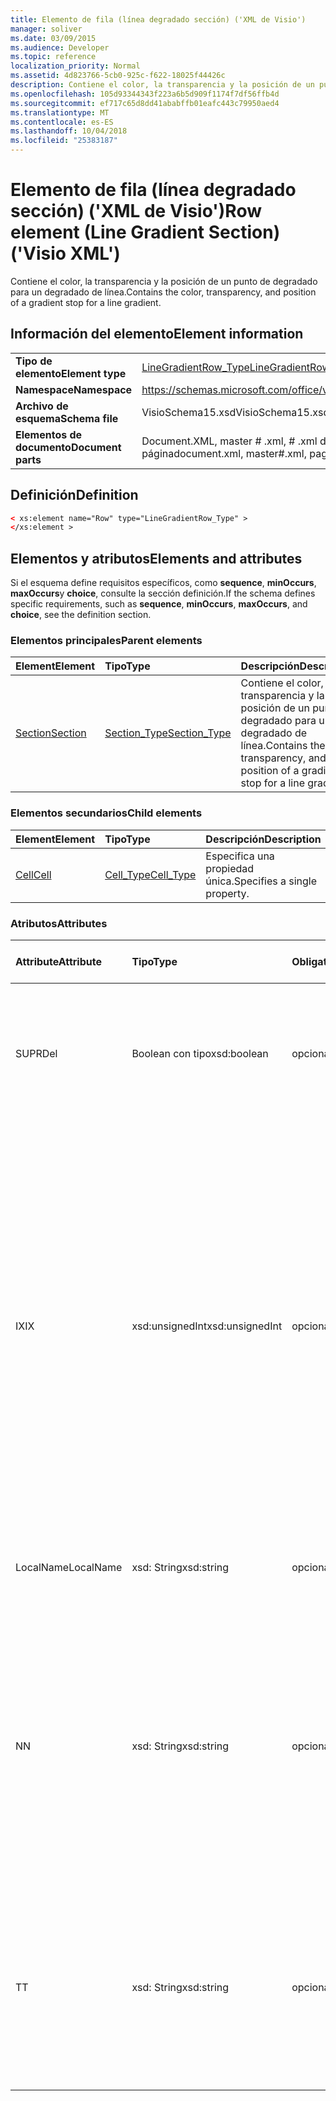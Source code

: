 ```yaml
---
title: Elemento de fila (línea degradado sección) ('XML de Visio')
manager: soliver
ms.date: 03/09/2015
ms.audience: Developer
ms.topic: reference
localization_priority: Normal
ms.assetid: 4d823766-5cb0-925c-f622-18025f44426c
description: Contiene el color, la transparencia y la posición de un punto de degradado para un degradado de línea.
ms.openlocfilehash: 105d93344343f223a6b5d909f1174f7df56ffb4d
ms.sourcegitcommit: ef717c65d8dd41ababffb01eafc443c79950aed4
ms.translationtype: MT
ms.contentlocale: es-ES
ms.lasthandoff: 10/04/2018
ms.locfileid: "25383187"
---
```

# <a name="row-element-line-gradient-section-visio-xml"></a><span data-ttu-id="0ccc4-103">Elemento de fila (línea degradado sección) ('XML de Visio')</span><span class="sxs-lookup"><span data-stu-id="0ccc4-103">Row element (Line Gradient Section) ('Visio XML')</span></span>

<span data-ttu-id="0ccc4-104">Contiene el color, la transparencia y la posición de un punto de degradado para un degradado de línea.</span><span class="sxs-lookup"><span data-stu-id="0ccc4-104">Contains the color, transparency, and position of a gradient stop for a line gradient.</span></span>
  
## <a name="element-information"></a><span data-ttu-id="0ccc4-105">Información del elemento</span><span class="sxs-lookup"><span data-stu-id="0ccc4-105">Element information</span></span>

|||
|:-----|:-----|
|<span data-ttu-id="0ccc4-106">**Tipo de elemento**</span><span class="sxs-lookup"><span data-stu-id="0ccc4-106">**Element type**</span></span> <br/> |[<span data-ttu-id="0ccc4-107">LineGradientRow_Type</span><span class="sxs-lookup"><span data-stu-id="0ccc4-107">LineGradientRow_Type</span></span>](linegradientrow_type-complextypevisio-xml.md) <br/> |
|<span data-ttu-id="0ccc4-108">**Namespace**</span><span class="sxs-lookup"><span data-stu-id="0ccc4-108">**Namespace**</span></span> <br/> |https://schemas.microsoft.com/office/visio/2012/main  <br/> |
|<span data-ttu-id="0ccc4-109">**Archivo de esquema**</span><span class="sxs-lookup"><span data-stu-id="0ccc4-109">**Schema file**</span></span> <br/> |<span data-ttu-id="0ccc4-110">VisioSchema15.xsd</span><span class="sxs-lookup"><span data-stu-id="0ccc4-110">VisioSchema15.xsd</span></span>  <br/> |
|<span data-ttu-id="0ccc4-111">**Elementos de documento**</span><span class="sxs-lookup"><span data-stu-id="0ccc4-111">**Document parts**</span></span> <br/> |<span data-ttu-id="0ccc4-112">Document.XML, master # .xml, # .xml de página</span><span class="sxs-lookup"><span data-stu-id="0ccc4-112">document.xml, master#.xml, page#.xml</span></span>  <br/> |
   
## <a name="definition"></a><span data-ttu-id="0ccc4-113">Definición</span><span class="sxs-lookup"><span data-stu-id="0ccc4-113">Definition</span></span>

```XML
< xs:element name="Row" type="LineGradientRow_Type" >
</xs:element >
```

## <a name="elements-and-attributes"></a><span data-ttu-id="0ccc4-114">Elementos y atributos</span><span class="sxs-lookup"><span data-stu-id="0ccc4-114">Elements and attributes</span></span>

<span data-ttu-id="0ccc4-115">Si el esquema define requisitos específicos, como **sequence**, **minOccurs**, **maxOccurs**y **choice**, consulte la sección definición.</span><span class="sxs-lookup"><span data-stu-id="0ccc4-115">If the schema defines specific requirements, such as **sequence**, **minOccurs**, **maxOccurs**, and **choice**, see the definition section.</span></span> 
  
### <a name="parent-elements"></a><span data-ttu-id="0ccc4-116">Elementos principales</span><span class="sxs-lookup"><span data-stu-id="0ccc4-116">Parent elements</span></span>

|<span data-ttu-id="0ccc4-117">**Element**</span><span class="sxs-lookup"><span data-stu-id="0ccc4-117">**Element**</span></span>|<span data-ttu-id="0ccc4-118">**Tipo**</span><span class="sxs-lookup"><span data-stu-id="0ccc4-118">**Type**</span></span>|<span data-ttu-id="0ccc4-119">**Descripción**</span><span class="sxs-lookup"><span data-stu-id="0ccc4-119">**Description**</span></span>|
|:-----|:-----|:-----|
|[<span data-ttu-id="0ccc4-120">Section</span><span class="sxs-lookup"><span data-stu-id="0ccc4-120">Section</span></span>](section-element-sheet_type-complextypevisio-xml.md) <br/> |[<span data-ttu-id="0ccc4-121">Section_Type</span><span class="sxs-lookup"><span data-stu-id="0ccc4-121">Section_Type</span></span>](section_type-complextypevisio-xml.md) <br/> |<span data-ttu-id="0ccc4-122">Contiene el color, la transparencia y la posición de un punto de degradado para un degradado de línea.</span><span class="sxs-lookup"><span data-stu-id="0ccc4-122">Contains the color, transparency, and position of a gradient stop for a line gradient.</span></span>  <br/> |
   
### <a name="child-elements"></a><span data-ttu-id="0ccc4-123">Elementos secundarios</span><span class="sxs-lookup"><span data-stu-id="0ccc4-123">Child elements</span></span>

|<span data-ttu-id="0ccc4-124">**Element**</span><span class="sxs-lookup"><span data-stu-id="0ccc4-124">**Element**</span></span>|<span data-ttu-id="0ccc4-125">**Tipo**</span><span class="sxs-lookup"><span data-stu-id="0ccc4-125">**Type**</span></span>|<span data-ttu-id="0ccc4-126">**Descripción**</span><span class="sxs-lookup"><span data-stu-id="0ccc4-126">**Description**</span></span>|
|:-----|:-----|:-----|
|[<span data-ttu-id="0ccc4-127">Cell</span><span class="sxs-lookup"><span data-stu-id="0ccc4-127">Cell</span></span>](cell-element-line-gradient-sectionvisio-xml.md) <br/> |[<span data-ttu-id="0ccc4-128">Cell_Type</span><span class="sxs-lookup"><span data-stu-id="0ccc4-128">Cell_Type</span></span>](cell_type-complextypevisio-xml.md) <br/> |<span data-ttu-id="0ccc4-129">Especifica una propiedad única.</span><span class="sxs-lookup"><span data-stu-id="0ccc4-129">Specifies a single property.</span></span>  <br/> |
   
### <a name="attributes"></a><span data-ttu-id="0ccc4-130">Atributos</span><span class="sxs-lookup"><span data-stu-id="0ccc4-130">Attributes</span></span>

|<span data-ttu-id="0ccc4-131">**Attribute**</span><span class="sxs-lookup"><span data-stu-id="0ccc4-131">**Attribute**</span></span>|<span data-ttu-id="0ccc4-132">**Tipo**</span><span class="sxs-lookup"><span data-stu-id="0ccc4-132">**Type**</span></span>|<span data-ttu-id="0ccc4-133">**Obligatorio**</span><span class="sxs-lookup"><span data-stu-id="0ccc4-133">**Required**</span></span>|<span data-ttu-id="0ccc4-134">**Descripción**</span><span class="sxs-lookup"><span data-stu-id="0ccc4-134">**Description**</span></span>|<span data-ttu-id="0ccc4-135">**Valores posibles**</span><span class="sxs-lookup"><span data-stu-id="0ccc4-135">**Possible values**</span></span>|
|:-----|:-----|:-----|:-----|:-----|
|<span data-ttu-id="0ccc4-136">SUPR</span><span class="sxs-lookup"><span data-stu-id="0ccc4-136">Del</span></span>  <br/> |<span data-ttu-id="0ccc4-137">Boolean con tipo</span><span class="sxs-lookup"><span data-stu-id="0ccc4-137">xsd:boolean</span></span>  <br/> |<span data-ttu-id="0ccc4-138">opcional</span><span class="sxs-lookup"><span data-stu-id="0ccc4-138">optional</span></span>  <br/> |<span data-ttu-id="0ccc4-139">Especifica si se ha eliminado una fila que de lo contrario heredan la configuración de una forma de patrón.</span><span class="sxs-lookup"><span data-stu-id="0ccc4-139">Specifies whether a row that would otherwise be inherited from a master shape has been deleted.</span></span>  <br/> |<span data-ttu-id="0ccc4-140">Valores del tipo Boolean con tipo.</span><span class="sxs-lookup"><span data-stu-id="0ccc4-140">Values of the xsd:boolean type.</span></span>  <br/> |
|<span data-ttu-id="0ccc4-141">IX</span><span class="sxs-lookup"><span data-stu-id="0ccc4-141">IX</span></span>  <br/> |<span data-ttu-id="0ccc4-142">xsd:unsignedInt</span><span class="sxs-lookup"><span data-stu-id="0ccc4-142">xsd:unsignedInt</span></span>  <br/> |<span data-ttu-id="0ccc4-143">opcional</span><span class="sxs-lookup"><span data-stu-id="0ccc4-143">optional</span></span>  <br/> |<span data-ttu-id="0ccc4-144">Especifica el identificador basado en uno de la fila.</span><span class="sxs-lookup"><span data-stu-id="0ccc4-144">Specifies the one-based identifier for the row.</span></span> <span data-ttu-id="0ccc4-145">Debe ser único y mayor que otros identificadores en la misma sección. El atributo IX solo se usa para las secciones de carácter, conexión, campo, FillGradient, geometría, capa, LineGradient, párrafo, revisor, cero y las fichas.</span><span class="sxs-lookup"><span data-stu-id="0ccc4-145">It should be unqiue and greater than other identifiers in the same section.The IX attribute is only used for the Character, Connection, Field, FillGradient, Geometry, Layer, LineGradient, Paragraph, Reviewer, Scratch, and Tabs sections.</span></span> <span data-ttu-id="0ccc4-146">Sólo una fila puede tener uno de los atributos IX o N.</span><span class="sxs-lookup"><span data-stu-id="0ccc4-146">A row can only have one of the IX or N attributes.</span></span>  <br/> |<span data-ttu-id="0ccc4-147">Valores del tipo xsd:unsignedInt.</span><span class="sxs-lookup"><span data-stu-id="0ccc4-147">Values of the xsd:unsignedInt type.</span></span>  <br/> |
|<span data-ttu-id="0ccc4-148">LocalName</span><span class="sxs-lookup"><span data-stu-id="0ccc4-148">LocalName</span></span>  <br/> |<span data-ttu-id="0ccc4-149">xsd: String</span><span class="sxs-lookup"><span data-stu-id="0ccc4-149">xsd:string</span></span>  <br/> |<span data-ttu-id="0ccc4-150">opcional</span><span class="sxs-lookup"><span data-stu-id="0ccc4-150">optional</span></span>  <br/> |<span data-ttu-id="0ccc4-151">Especifica el nombre único de dependen del idioma de la fila.</span><span class="sxs-lookup"><span data-stu-id="0ccc4-151">Specifies the unique language-dependent name of the row.</span></span>  <br/> |<span data-ttu-id="0ccc4-152">Valores del tipo XSD: String.</span><span class="sxs-lookup"><span data-stu-id="0ccc4-152">Values of the xsd:string type.</span></span>  <br/> |
|<span data-ttu-id="0ccc4-153">N</span><span class="sxs-lookup"><span data-stu-id="0ccc4-153">N</span></span>  <br/> |<span data-ttu-id="0ccc4-154">xsd: String</span><span class="sxs-lookup"><span data-stu-id="0ccc4-154">xsd:string</span></span>  <br/> |<span data-ttu-id="0ccc4-155">opcional</span><span class="sxs-lookup"><span data-stu-id="0ccc4-155">optional</span></span>  <br/> |<span data-ttu-id="0ccc4-156">Especifica el nombre único de independiente del idioma de la fila. El atributo N solo se usa para las secciones de usuario, propiedad, acciones, Control, conexión, hipervínculo y ActionTag.</span><span class="sxs-lookup"><span data-stu-id="0ccc4-156">Specifies the unique language-independent name of the row.The N attribute is only used for the User, Property, Actions, Control, Connection, Hyperlink, and ActionTag sections.</span></span> <span data-ttu-id="0ccc4-157">Sólo una fila puede tener uno de los atributos IX o N.</span><span class="sxs-lookup"><span data-stu-id="0ccc4-157">A row can only have one of the IX or N attributes.</span></span>  <br/> |<span data-ttu-id="0ccc4-158">Valores del tipo XSD: String.</span><span class="sxs-lookup"><span data-stu-id="0ccc4-158">Values of the xsd:string type.</span></span>  <br/> |
|<span data-ttu-id="0ccc4-159">T</span><span class="sxs-lookup"><span data-stu-id="0ccc4-159">T</span></span>  <br/> |<span data-ttu-id="0ccc4-160">xsd: String</span><span class="sxs-lookup"><span data-stu-id="0ccc4-160">xsd:string</span></span>  <br/> |<span data-ttu-id="0ccc4-161">opcional</span><span class="sxs-lookup"><span data-stu-id="0ccc4-161">optional</span></span>  <br/> |<span data-ttu-id="0ccc4-162">Especifica el tipo de la ruta de acceso geométrica representada por la fila y utilizado en la visualización de la geometría.</span><span class="sxs-lookup"><span data-stu-id="0ccc4-162">Specifies the type of the geometric path represented by the row and used in geometry visualization.</span></span> <span data-ttu-id="0ccc4-163">El atributo T solo se usa para la sección de geometría.</span><span class="sxs-lookup"><span data-stu-id="0ccc4-163">The T attribute is only used for the Geometry section.</span></span>  <br/> |<span data-ttu-id="0ccc4-164">Valores del tipo XSD: String.</span><span class="sxs-lookup"><span data-stu-id="0ccc4-164">Values of the xsd:string type.</span></span>  <br/> |
   

